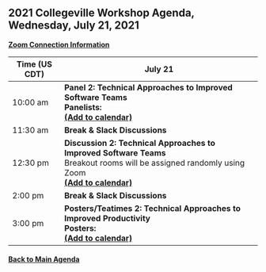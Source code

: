 
## 2021 Collegeville Workshop Agenda, Wednesday, July 21, 2021

[**Zoom Connection Information**]()

| **Time (US CDT)**| **July 21** |
|---|---|
| 10:00 am | **Panel 2: Technical Approaches to Improved Software Teams** <br> **Panelists:** <br> [**(Add to calendar)**](CW21-Panel-2-Technical-Approaches.ics) |
| 11:30 am | **Break & Slack Discussions** |
| 12:30 pm | **Discussion 2: Technical Approaches to Improved Software Teams** <br> Breakout rooms will be assigned randomly using Zoom <br> [**(Add to calendar)**](CW21-Discussion-2-Technical-Approaches.ics) |
| 2:00 pm | **Break & Slack Discussions** |
| 3:00 pm | **Posters/Teatimes 2: Technical Approaches to Improved Productivity** <br> **Posters:**  <br> [**(Add to calendar)**](CW21-TeaTime-Posters-2.ics) |

#### [Back to Main Agenda](Agenda.md)
